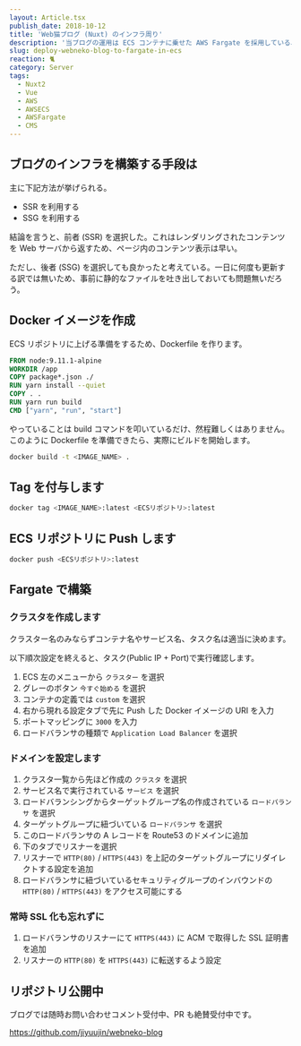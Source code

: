 ```yaml
---
layout: Article.tsx
publish_date: 2018-10-12
title: 'Web猫ブログ (Nuxt) のインフラ周り'
description: '当ブログの運用は ECS コンテナに乗せた AWS Fargate を採用している、その経緯と構築方法について記録した。'
slug: deploy-webneko-blog-to-fargate-in-ecs
reaction: 🐈
category: Server
tags:
  - Nuxt2
  - Vue
  - AWS
  - AWSECS
  - AWSFargate
  - CMS
---
```


## ブログのインフラを構築する手段は

主に下記方法が挙げられる。

- SSR を利用する
- SSG を利用する

結論を言うと、前者 (SSR) を選択した。これはレンダリングされたコンテンツを Web サーバから返すため、ページ内のコンテンツ表示は早い。

ただし、後者 (SSG) を選択しても良かったと考えている。一日に何度も更新する訳では無いため、事前に静的なファイルを吐き出しておいても問題無いだろう。

## Docker イメージを作成

ECS リポジトリに上げる準備をするため、Dockerfile を作ります。

```Dockerfile
FROM node:9.11.1-alpine
WORKDIR /app
COPY package*.json ./
RUN yarn install --quiet
COPY . .
RUN yarn run build
CMD ["yarn", "run", "start"]
```

やっていることは build コマンドを叩いているだけ、然程難しくはありません。このように Dockerfile を準備できたら、実際にビルドを開始します。

```bash
docker build -t <IMAGE_NAME> .
```

## Tag を付与します

```bash
docker tag <IMAGE_NAME>:latest <ECSリポジトリ>:latest
```

## ECS リポジトリに Push します

```bash
docker push <ECSリポジトリ>:latest
```

## Fargate で構築

### クラスタを作成します

クラスター名のみならずコンテナ名やサービス名、タスク名は適当に決めます。

以下順次設定を終えると、タスク(Public IP + Port)で実行確認します。

1. ECS 左のメニューから `クラスター` を選択
2. グレーのボタン `今すぐ始める` を選択
3. コンテナの定義では `custom` を選択
4. 右から現れる設定タブで先に Push した Docker イメージの URI を入力
5. ポートマッピングに `3000` を入力
6. ロードバランサの種類で `Application Load Balancer` を選択

### ドメインを設定します

1. クラスタ一覧から先ほど作成の `クラスタ` を選択
2. サービス名で実行されている `サービス` を選択
3. ロードバランシングからターゲットグループ名の作成されている `ロードバランサ` を選択
4. ターゲットグループに紐づいている `ロードバランサ` を選択
5. このロードバランサの A レコードを Route53 のドメインに追加
6. 下のタブでリスナーを選択
7. リスナーで `HTTP(80)` / `HTTPS(443)` を上記のターゲットグループにリダイレクトする設定を追加
8. ロードバランサに紐づいているセキュリティグループのインバウンドの `HTTP(80)` / `HTTPS(443)` をアクセス可能にする

### 常時 SSL 化も忘れずに

1. ロードバランサのリスナーにて `HTTPS(443)` に ACM で取得した SSL 証明書を追加
2. リスナーの `HTTP(80)` を `HTTPS(443)` に転送するよう設定

## リポジトリ公開中

ブログでは随時お問い合わせコメント受付中、PR も絶賛受付中です。

<a class="link-preview" href="https://github.com/jiyuujin/webneko-blog">https://github.com/jiyuujin/webneko-blog</a>
